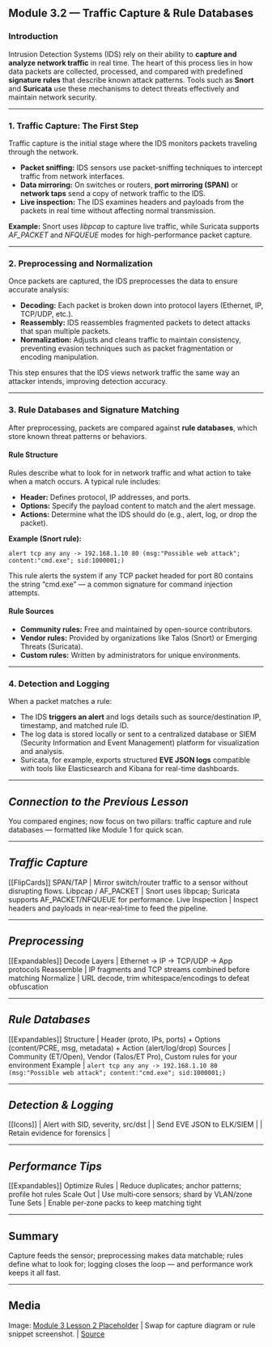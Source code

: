 ## **Module 3.2 — Traffic Capture & Rule Databases**

### **Introduction**

Intrusion Detection Systems (IDS) rely on their ability to **capture and analyze network traffic** in real time. The heart of this process lies in how data packets are collected, processed, and compared with predefined **signature rules** that describe known attack patterns.
Tools such as **Snort** and **Suricata** use these mechanisms to detect threats effectively and maintain network security.

---

### **1. Traffic Capture: The First Step**

Traffic capture is the initial stage where the IDS monitors packets traveling through the network.

* **Packet sniffing:** IDS sensors use packet-sniffing techniques to intercept traffic from network interfaces.
* **Data mirroring:** On switches or routers, **port mirroring (SPAN)** or **network taps** send a copy of network traffic to the IDS.
* **Live inspection:** The IDS examines headers and payloads from the packets in real time without affecting normal transmission.

**Example:**
Snort uses *libpcap* to capture live traffic, while Suricata supports *AF_PACKET* and *NFQUEUE* modes for high-performance packet capture.

---

### **2. Preprocessing and Normalization**

Once packets are captured, the IDS preprocesses the data to ensure accurate analysis:

* **Decoding:** Each packet is broken down into protocol layers (Ethernet, IP, TCP/UDP, etc.).
* **Reassembly:** IDS reassembles fragmented packets to detect attacks that span multiple packets.
* **Normalization:** Adjusts and cleans traffic to maintain consistency, preventing evasion techniques such as packet fragmentation or encoding manipulation.

This step ensures that the IDS views network traffic the same way an attacker intends, improving detection accuracy.

---

### **3. Rule Databases and Signature Matching**

After preprocessing, packets are compared against **rule databases**, which store known threat patterns or behaviors.

#### **Rule Structure**

Rules describe what to look for in network traffic and what action to take when a match occurs.
A typical rule includes:

* **Header:** Defines protocol, IP addresses, and ports.
* **Options:** Specify the payload content to match and the alert message.
* **Actions:** Determine what the IDS should do (e.g., alert, log, or drop the packet).

**Example (Snort rule):**

```
alert tcp any any -> 192.168.1.10 80 (msg:"Possible web attack"; content:"cmd.exe"; sid:1000001;)
```

This rule alerts the system if any TCP packet headed for port 80 contains the string “cmd.exe” — a common signature for command injection attempts.

#### **Rule Sources**

* **Community rules:** Free and maintained by open-source contributors.
* **Vendor rules:** Provided by organizations like Talos (Snort) or Emerging Threats (Suricata).
* **Custom rules:** Written by administrators for unique environments.

---

### **4. Detection and Logging**

When a packet matches a rule:

* The IDS **triggers an alert** and logs details such as source/destination IP, timestamp, and matched rule ID.
* The log data is stored locally or sent to a centralized database or SIEM (Security Information and Event Management) platform for visualization and analysis.
* Suricata, for example, exports structured **EVE JSON logs** compatible with tools like Elasticsearch and Kibana for real-time dashboards.

---

## **_Connection to the Previous Lesson_**

You compared engines; now focus on two pillars: traffic capture and rule databases — formatted like Module 1 for quick scan.

---

## **_Traffic Capture_**

[[FlipCards]]
SPAN/TAP | Mirror switch/router traffic to a sensor without disrupting flows.
Libpcap / AF_PACKET | Snort uses libpcap; Suricata supports AF_PACKET/NFQUEUE for performance.
Live Inspection | Inspect headers and payloads in near‑real‑time to feed the pipeline.

---

## **_Preprocessing_**

[[Expandables]]
Decode Layers | Ethernet → IP → TCP/UDP → App protocols
Reassemble | IP fragments and TCP streams combined before matching
Normalize | URL decode, trim whitespace/encodings to defeat obfuscation

---

## **_Rule Databases_**

[[Expandables]]
Structure | Header (proto, IPs, ports) + Options (content/PCRE, msg, metadata) + Action (alert/log/drop)
Sources | Community (ET/Open), Vendor (Talos/ET Pro), Custom rules for your environment
Example | `alert tcp any any -> 192.168.1.10 80 (msg:"Possible web attack"; content:"cmd.exe"; sid:1000001;)`

---

## **_Detection & Logging_**

[[Icons]]
 | Alert with SID, severity, src/dst |
 | Send EVE JSON to ELK/SIEM |
 | Retain evidence for forensics |

---

## **_Performance Tips_**

[[Expandables]]
Optimize Rules | Reduce duplicates; anchor patterns; profile hot rules
Scale Out | Use multi‑core sensors; shard by VLAN/zone
Tune Sets | Enable per‑zone packs to keep matching tight

---

## **Summary**

Capture feeds the sensor; preprocessing makes data matchable; rules define what to look for; logging closes the loop — and performance work keeps it all fast.

---

## **Media**

Image: [Module 3 Lesson 2 Placeholder](https://placehold.co/960x540?text=Capture+%26+Rules) | Swap for capture diagram or rule snippet screenshot. | [Source](https://placehold.co)
